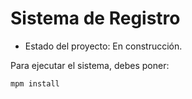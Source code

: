 <h1>Sistema de Registro</h1>

- Estado del proyecto: En construcción.

Para ejecutar el sistema, debes poner: 

```mpm install```
